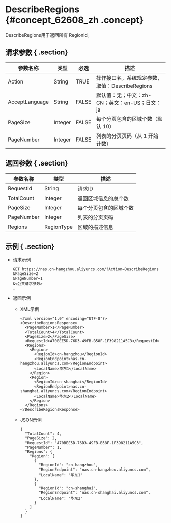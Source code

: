 # DescribeRegions {#concept_62608_zh .concept}

DescribeRegions用于返回所有 RegionId。

## 请求参数 { .section}

|参数名称|类型|必选|描述|
|----|--|--|--|
|Action|String|TRUE|操作接口名，系统规定参数，取值：DescribeRegions|
|AcceptLanguage|String|FALSE|默认值：无；中文：zh-CN；英文：en-US；日文：ja|
|PageSize|Integer|FALSE|每个分页包含的区域个数（默认 10）|
|PageNumber|Integer|FALSE|列表的分页页码（从 1 开始计数）|

## 返回参数 { .section}

|参数名称|类型|描述|
|----|--|--|
|RequestId|String|请求ID|
|TotalCount|Integer|返回区域信息的总个数|
|PageSize|Integer|每个分页包含的区域个数|
|PageNumber|Integer|列表的分页页码|
|Regions|RegionType|区域的描述信息|

## 示例 { .section}

-   请求示例

    ```language-shell
    GET https://nas.cn-hangzhou.aliyuncs.com/?Action=DescribeRegions
    &PageSize=2
    &PageNumber=1
    &<公共请求参数>
    …
    
    ```

-   返回示例
    -   XML示例

        ```language-xml
        <?xml version="1.0" encoding="UTF-8"?>
        <DescribeRegionsResponse>
          <PageNumber>1</PageNumber>
          <TotalCount>4</TotalCount>
          <PageSize>2</PageSize>
          <RequestId>A70BEE5D-76D3-49FB-B58F-1F398211A5C3</RequestId>
          <Regions>
            <Region>
              <RegionId>cn-hangzhou</RegionId>
              <RegionEndpoint>nas.cn-hangzhou.aliyuncs.com</RegionEndpoint>
        	  <LocalName>华东1</LocalName>
            </Region>
            <Region>
              <RegionId>cn-shanghai</RegionId>
        	  <RegionEndpoint>nas.cn-shanghai.aliyuncs.com</RegionEndpoint>
              <LocalName>华东2</LocalName>
            </Region>
          </Regions>
        </DescribeRegionsResponse>
        
        ```

    -   JSON示例

        ```language-json
        {
          "TotalCount": 4,
          "PageSize": 2,
          "RequestId": "A70BEE5D-76D3-49FB-B58F-1F398211A5C3",
          "PageNumber": 1,
          "Regions": {
            "Region": [
              {
                "RegionId": "cn-hangzhou",
        		"RegionEndpoint": "nas.cn-hangzhou.aliyuncs.com",
                "LocalName": "华东1"
              },
              {
                "RegionId": "cn-shanghai",
                "RegionEndpoint": "nas.cn-shanghai.aliyuncs.com",
        		"LocalName": "华东2"
              }
            ]
          }
        }
        
        ```


